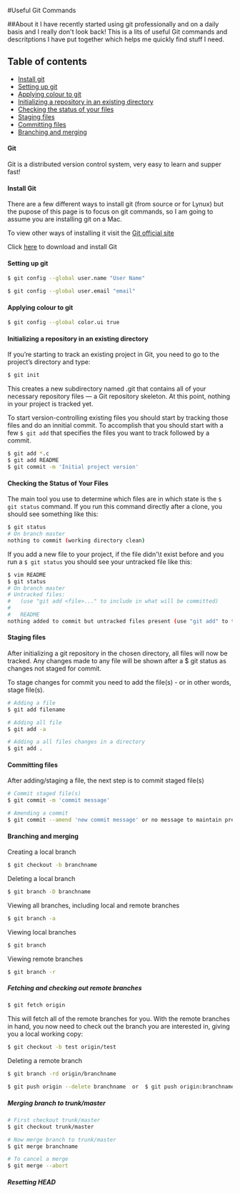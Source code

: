 #Useful Git Commands

##About it
I have recently started using git professionally and on a daily basis and I really don't look back! This is a lits of useful Git commands and descritptions I have put together which helps me quickly find stuff I need.

## Table of contents

* [Install git](#install-git)
* [Setting up git](#setting-up-git)
* [Applying colour to git ](#applying-colour-to-git)
* [Initializing a repository in an existing directory](#initializing-a-repository-in-an-existing-directory)
* [Checking the status of your files](#checking-the-status-of-your-files)
* [Staging files](#staging-files)
* [Committing files](#committing-files)
* [Branching and merging](#branching-and-merging)

#### Git 

Git is a distributed version control system, very easy to learn and supper fast!

#### Install Git 

There are a few different ways to install git (from source or for Lynux) but the pupose of this page is to focus on git commands, so I am going to assume you are installing git on a Mac.

To view other ways of installing it visit the [Git official site](http://git-scm.com/book/en/Getting-Started-Installing-Git)

Click [here](http://git-scm.com/download/mac) to download and install Git

#### Setting up git

```sh
$ git config --global user.name "User Name"
```
```sh
$ git config --global user.email "email"
```

#### Applying colour to git 

```sh
$ git config --global color.ui true
```

#### Initializing a repository in an existing directory

If you’re starting to track an existing project in Git, you need to go to the project’s directory and type:

```sh
$ git init
```
This creates a new subdirectory named .git that contains all of your necessary repository files — a Git repository skeleton. At this point, nothing in your project is tracked yet. 

To start version-controlling existing files you should start by tracking those files and do an innitial commit. To accomplish that you should start with a few  `$ git add` that specifies the files you want to track followed by a commit.

```sh
$ git add *.c
$ git add README
$ git commit -m 'Initial project version'
```
#### Checking the Status of Your Files

The main tool you use to determine which files are in which state is the `$ git status` command. If you run this command directly after a clone, you should see something like this:

```sh
$ git status
# On branch master
nothing to commit (working directory clean)
```

If you add a new file to your project, if the file didn\'\t exist before and you run a `$ git status` you should see your untracked file like this:

```sh
$ vim README
$ git status
# On branch master
# Untracked files:
#   (use "git add <file>..." to include in what will be committed)
#
#   README
nothing added to commit but untracked files present (use "git add" to track)
```

#### Staging files

After initializing a git repository in the chosen directory, all files will now be tracked. Any changes made to any file will be shown after a $ git status as changes not staged for commit.

To stage changes for commit you need to add the file(s) - or in other words, stage file(s).

```sh
# Adding a file
$ git add filename

# Adding all file
$ git add -a

# Adding a all files changes in a directory
$ git add .
```

#### Committing files

After adding/staging a file, the next step is to commit staged file(s)

```sh
# Commit staged file(s)
$ git commit -m 'commit message'

# Amending a commit
$ git commit --amend 'new commit message' or no message to maintain previous message
```

#### Branching and merging

Creating a local branch

```sh
$ git checkout -b branchname
```

Deleting a local branch

```sh
$ git branch -D branchname
```

Viewing all branches, including local and remote branches

```sh
$ git branch -a
```

Viewing local branches

```sh
$ git branch
```

Viewing remote branches

```sh
$ git branch -r
```

##### Fetching and checking out remote branches


```sh
$ git fetch origin
```

This will fetch all of the remote branches for you. With the remote branches in hand, you now need to check out the branch you are interested in, giving you a local working copy:

```sh
$ git checkout -b test origin/test
```
Deleting a remote branch

```sh
$ git branch -rd origin/branchname

$ git push origin --delete branchname  or  $ git push origin:branchname
```

##### Merging branch to trunk/master

```sh
# First checkout trunk/master
$ git checkout trunk/master

# Now merge branch to trunk/master
$ git merge branchname

# To cancel a merge
$ git merge --abort
```


##### Resetting HEAD






